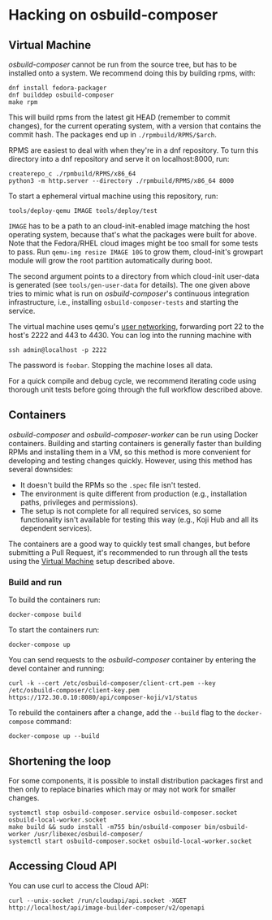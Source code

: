 # Hacking on osbuild-composer

## Virtual Machine

*osbuild-composer* cannot be run from the source tree, but has to be installed
onto a system. We recommend doing this by building rpms, with:

```
dnf install fedora-packager
dnf builddep osbuild-composer
make rpm
```

This will build rpms from the latest git HEAD (remember to commit changes), for
the current operating system, with a version that contains the commit hash. The
packages end up in `./rpmbuild/RPMS/$arch`.

RPMS are easiest to deal with when they're in a dnf repository. To turn this
directory into a dnf repository and serve it on localhost:8000, run:

```
createrepo_c ./rpmbuild/RPMS/x86_64
python3 -m http.server --directory ./rpmbuild/RPMS/x86_64 8000
```

To start a ephemeral virtual machine using this repository, run:

```
tools/deploy-qemu IMAGE tools/deploy/test
```

`IMAGE` has to be a path to an cloud-init-enabled image matching the host
operating system, because that's what the packages were built for above.
Note that the Fedora/RHEL cloud images might be too small for some tests
to pass. Run `qemu-img resize IMAGE 10G` to grow them, cloud-init's growpart
module will grow the root partition automatically during boot. 

The second argument points to a directory from which cloud-init user-data is
generated (see `tools/gen-user-data` for details). The one given above tries to
mimic what is run on *osbuild-composer*'s continuous integration
infrastructure, i.e., installing `osbuild-composer-tests` and starting the
service.

The virtual machine uses qemu's [user networking](https://wiki.qemu.org/Documentation/Networking#User_Networking_.28SLIRP.29), forwarding port 22 to
the host's 2222 and 443 to 4430. You can log into the running machine with

```
ssh admin@localhost -p 2222
```

The password is `foobar`. Stopping the machine loses all data.

For a quick compile and debug cycle, we recommend iterating code using thorough
unit tests before going through the full workflow described above.

## Containers

*osbuild-composer* and *osbuild-composer-worker* can be run using Docker
containers. Building and starting containers is generally faster than building
RPMs and installing them in a VM, so this method is more convenient for
developing and testing changes quickly. However, using this method has several
downsides:
- It doesn't build the RPMs so the `.spec` file isn't tested.
- The environment is quite different from production (e.g., installation paths,
  privileges and permissions).
- The setup is not complete for all required services, so some functionality
  isn't available for testing this way (e.g., Koji Hub and all its dependent
  services).

The containers are a good way to quickly test small changes, but before
submitting a Pull Request, it's recommended to run through all the tests using
the [Virtual Machine](#virtual-machine) setup described above.

### Build and run

To build the containers run:

```
docker-compose build
```

To start the containers run:

```
docker-compose up
```

You can send requests to the *osbuild-composer* container by entering the devel
container and running:

```
curl -k --cert /etc/osbuild-composer/client-crt.pem --key /etc/osbuild-composer/client-key.pem https://172.30.0.10:8080/api/composer-koji/v1/status
```

To rebuild the containers after a change, add the `--build` flag to the `docker-compose` command:

```
docker-compose up --build
```

## Shortening the loop

For some components, it is possible to install distribution packages first and then only to replace binaries which may or may not work for smaller changes.

```
systemctl stop osbuild-composer.service osbuild-composer.socket osbuild-local-worker.socket
make build && sudo install -m755 bin/osbuild-composer bin/osbuild-worker /usr/libexec/osbuild-composer/
systemctl start osbuild-composer.socket osbuild-local-worker.socket
```

## Accessing Cloud API

You can use curl to access the Cloud API:

```
curl --unix-socket /run/cloudapi/api.socket -XGET http://localhost/api/image-builder-composer/v2/openapi
```
